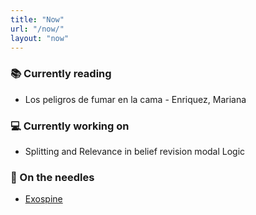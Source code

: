 ```yaml
---
title: "Now"
url: "/now/"
layout: "now"
---
```

### 📚 Currently reading
- Los peligros de fumar en la cama - Enriquez, Mariana 

### 💻 Currently working on
- Splitting and Relevance in belief revision modal Logic

### 🧶 On the needles
- [Exospine](https://www.ravelry.com/patterns/library/exospine) 
